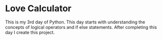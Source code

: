 <h1>Love Calculator</h1>
<p>This is my 3rd day of Python. This day starts with understanding the concepts of logical operators and if else statements. After completing this day I create this project. 
</p>